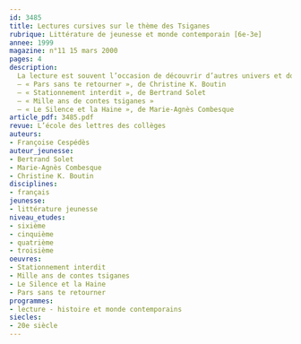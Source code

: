 ```yaml
---
id: 3485
title: Lectures cursives sur le thème des Tsiganes
rubrique: Littérature de jeunesse et monde contemporain [6e-3e]
annee: 1999
magazine: n°11 15 mars 2000
pages: 4
description: 
  La lecture est souvent l’occasion de découvrir d’autres univers et donc d’élargir ses horizons personnels. Cet article se penche sur ceux qu’on appelle les Tsiganes, en présentant des romans, un recueil de contes, un récit de témoignage et un poème qui parlent des origines, du passé, des traditions et de la vie quotidienne de ces gens dits « du voyage ».
  – « Pars sans te retourner », de Christine K. Boutin
  – « Stationnement interdit », de Bertrand Solet
  – « Mille ans de contes tsiganes »
  – « Le Silence et la Haine », de Marie-Agnès Combesque
article_pdf: 3485.pdf
revue: L’école des lettres des collèges
auteurs:
- Françoise Cespédès
auteur_jeunesse:
- Bertrand Solet
- Marie-Agnès Combesque
- Christine K. Boutin
disciplines:
- français
jeunesse:
- littérature jeunesse
niveau_etudes:
- sixième
- cinquième
- quatrième
- troisième
oeuvres:
- Stationnement interdit
- Mille ans de contes tsiganes
- Le Silence et la Haine
- Pars sans te retourner
programmes:
- lecture - histoire et monde contemporains
siecles:
- 20e siècle
---
```

